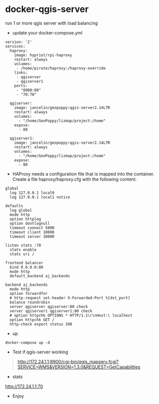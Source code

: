 # docker-qgis-server

run 1 or more qgis server with load balancing

* update your docker-compose.yml

```
version: '2'
services:
  haproxy:
    image: hypriot/rpi-haproxy
    restart: always
    volumes:
     - /home/pirate/haproxy:/haproxy-override
    links:
     - qgiserver
     - qgiserver1
    ports:
     - "8900:80" 
     - "70:70"
     
  qgiserver:
    image: jancelin/geopoppy:qgis-server2.14LTR
    restart: always
    volumes:
      - "/home/GeoPoppy/lizmap/project:/home"
    expose:
      - 80 
      
  qgiserver1:
    image: jancelin/geopoppy:qgis-server2.14LTR
    restart: always
    volumes:
      - "/home/GeoPoppy/lizmap/project:/home"
    expose:
      - 80
```

* HAProxy needs a configuration file that is mapped into the container. Create a file haproxy/haproxy.cfg with the following content.

```
global
  log 127.0.0.1 local0
  log 127.0.0.1 local1 notice

defaults
  log global
  mode http
  option httplog
  option dontlognull
  timeout connect 5000
  timeout client 10000
  timeout server 10000

listen stats :70
  stats enable
  stats uri /

frontend balancer
  bind 0.0.0.0:80
  mode http
  default_backend aj_backends

backend aj_backends
  mode http
  option forwardfor
  # http-request set-header X-Forwarded-Port %[dst_port]
  balance roundrobin
  server qgiserver qgiserver:80 check
  server qgiserver1 qgiserver1:80 check
  # option httpchk OPTIONS * HTTP/1.1\r\nHost:\ localhost
  option httpchk GET /
  http-check expect status 200
```

* up

```
docker-compose up -d 
```

* Test if qgis-server working

> http://172.24.1.1:8900/cgi-bin/qgis_mapserv.fcgi?SERVICE=WMS&VERSION=1.3.0&REQUEST=GetCapabilities

* stats

http://172.24.1.1:70

* Enjoy




